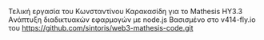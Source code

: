 Τελική εργασία του 
Κωνσταντίνου Καρακασίδη
για το Mathesis 
ΗΥ3.3
Aνάπτυξη διαδικτυακών εφαρμογών με node.js
Βασισμένο στο v414-fly.io του 
https://github.com/sintoris/web3-mathesis-code.git